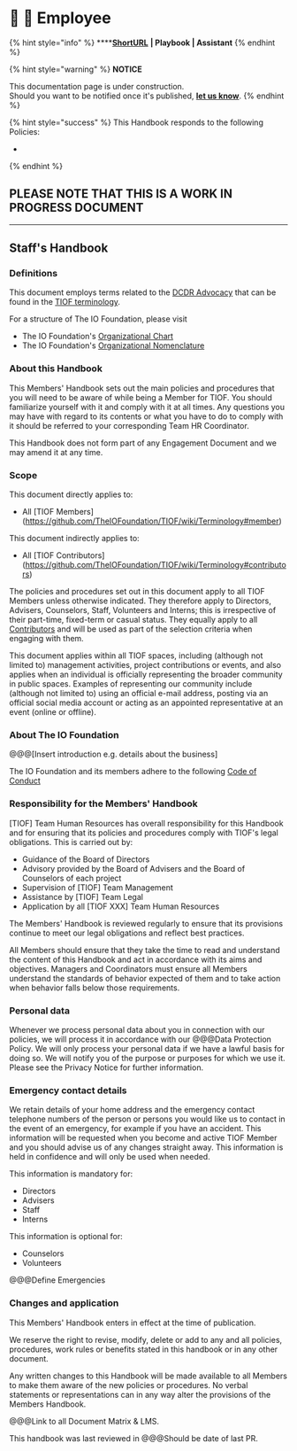# 📓 🚧 Employee

{% hint style="info" %}
****[**ShortURL**](https://tiof.click/TIOFHBEmployee) **| Playbook | Assistant**
{% endhint %}



{% hint style="warning" %}
**NOTICE**

This documentation page is under construction.\
Should you want to be notified once it's published, [**let us know**](https://tiof.click/TIOFTarianUpdatesService).
{% endhint %}



{% hint style="success" %}
This Handbook responds to the following Policies:

*
{% endhint %}





## PLEASE NOTE THAT THIS IS A WORK IN PROGRESS DOCUMENT

***

## Staff's Handbook

### Definitions

This document employs terms related to the [DCDR Advocacy](http://tiof.click/Advocacy) that can be found in the [TIOF terminology](http://tiof.click/Terminology).

For a structure of The IO Foundation, please visit

* The IO Foundation's [Organizational Chart](http://tiof.click/TIOFOrgChart)
* The IO Foundation's [Organizational Nomenclature](http://tiof.click/OrgNomenclature)

### About this Handbook

This Members' Handbook sets out the main policies and procedures that you will need to be aware of while being a Member for TIOF. You should familiarize yourself with it and comply with it at all times. Any questions you may have with regard to its contents or what you have to do to comply with it should be referred to your corresponding Team HR Coordinator.

This Handbook does not form part of any Engagement Document and we may amend it at any time.

### Scope

This document directly applies to:

* All \[TIOF Members] (https://github.com/TheIOFoundation/TIOF/wiki/Terminology#member)

This document indirectly applies to:

* All \[TIOF Contributors] (https://github.com/TheIOFoundation/TIOF/wiki/Terminology#contributors)

The policies and procedures set out in this document apply to all TIOF Members unless otherwise indicated. They therefore apply to Directors, Advisers, Counselors, Staff, Volunteers and Interns; this is irrespective of their part-time, fixed-term or casual status. They equally apply to all [Contributors](https://github.com/TheIOFoundation/TIOF/wiki/Terminology#contributors) and will be used as part of the selection criteria when engaging with them.

This document applies within all TIOF spaces, including (although not limited to) management activities, project contributions or events, and also applies when an individual is officially representing the broader community in public spaces. Examples of representing our community include (although not limited to) using an official e-mail address, posting via an official social media account or acting as an appointed representative at an event (online or offline).

### About The IO Foundation

@@@\[Insert introduction e.g. details about the business]

The IO Foundation and its members adhere to the following [Code of Conduct](http://tiof.click/TIOFPolicyCoC)

### Responsibility for the Members' Handbook

\[TIOF] Team Human Resources has overall responsibility for this Handbook and for ensuring that its policies and procedures comply with TIOF's legal obligations. This is carried out by:

* Guidance of the Board of Directors
* Advisory provided by the Board of Advisers and the Board of Counselors of each project
* Supervision of \[TIOF] Team Management
* Assistance by \[TIOF] Team Legal
* Application by all \[TIOF XXX] Team Human Resources

The Members' Handbook is reviewed regularly to ensure that its provisions continue to meet our legal obligations and reflect best practices.

All Members should ensure that they take the time to read and understand the content of this Handbook and act in accordance with its aims and objectives. Managers and Coordinators must ensure all Members understand the standards of behavior expected of them and to take action when behavior falls below those requirements.

### Personal data

Whenever we process personal data about you in connection with our policies, we will process it in accordance with our @@@Data Protection Policy. We will only process your personal data if we have a lawful basis for doing so. We will notify you of the purpose or purposes for which we use it. Please see the Privacy Notice for further information.

### Emergency contact details

We retain details of your home address and the emergency contact telephone numbers of the person or persons you would like us to contact in the event of an emergency, for example if you have an accident. This information will be requested when you become and active TIOF Member and you should advise us of any changes straight away. This information is held in confidence and will only be used when needed.

This information is mandatory for:

* Directors
* Advisers
* Staff
* Interns

This information is optional for:

* Counselors
* Volunteers

@@@Define Emergencies

### Changes and application

This Members' Handbook enters in effect at the time of publication.

We reserve the right to revise, modify, delete or add to any and all policies, procedures, work rules or benefits stated in this handbook or in any other document.

Any written changes to this Handbook will be made available to all Members to make them aware of the new policies or procedures. No verbal statements or representations can in any way alter the provisions of the Members Handbook.

@@@Link to all Document Matrix & LMS.

This handbook was last reviewed in @@@Should be date of last PR.
